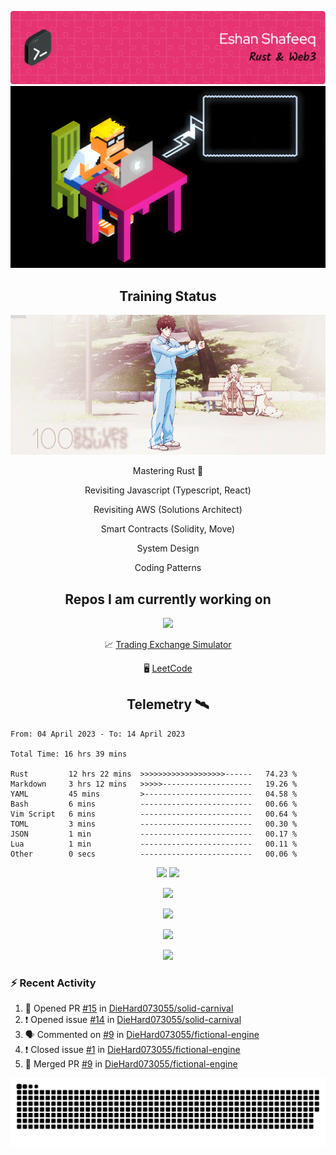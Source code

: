 ![Header](/assets/github-header-image.png)
![Work in Progress](/assets/WIP.gif "Work in Progress")


<h2 align="center">Training Status</h2>
<p align="center">
  <img alig src="/assets/saitama_training.gif" />
</p>


<p align="center">
Mastering Rust 🦀  
</p>
<p align="center">
Revisiting Javascript (Typescript, React)  
</p>
<p align="center">
Revisiting AWS (Solutions Architect)  
</p>
<p align="center">
Smart Contracts (Solidity, Move)  
</p>
<p align="center">
System Design  
</p>
<p align="center">
Coding Patterns  
</p>

<h2 align="center">Repos I am currently working on </h2>
<p align="center">
  <img alig src="/assets/Izuku_uses_Faux_100.gif" />
</p>

<p align="center">
 📈 <a href="https://github.com/DieHard073055/solid-carnival">Trading Exchange Simulator</a></li>
</p>
<p align="center">
 🖥  <a href="https://github.com/DieHard073055/super-duper-octo-disc">LeetCode</a></li>
</p>


<h2 align="center">Telemetry  🛰</h2>
<!--START_SECTION:waka-->

```text
From: 04 April 2023 - To: 14 April 2023

Total Time: 16 hrs 39 mins

Rust         12 hrs 22 mins  >>>>>>>>>>>>>>>>>>>------   74.23 %
Markdown     3 hrs 12 mins   >>>>>--------------------   19.26 %
YAML         45 mins         >------------------------   04.58 %
Bash         6 mins          -------------------------   00.66 %
Vim Script   6 mins          -------------------------   00.64 %
TOML         3 mins          -------------------------   00.30 %
JSON         1 min           -------------------------   00.17 %
Lua          1 min           -------------------------   00.11 %
Other        0 secs          -------------------------   00.06 %
```

<!--END_SECTION:waka-->

<p align="center">
  <img width="500" alig src="https://wakatime.com/share/@e5cdae17-ff21-447b-88c4-dbcea5d0baa2/4578abe6-1ecf-4208-bbce-9cfc08a143ad.svg" />
  <img width="500" alig src="https://wakatime.com/share/@e5cdae17-ff21-447b-88c4-dbcea5d0baa2/408d90d5-b838-4730-880e-a778bf51a460.svg" />
</p>

<p align="center">
  <img alig src="https://github-profile-trophy.vercel.app/?username=diehard073055&theme=darkhub" />
</p>

<p align="center">
  <img alig src="https://github-readme-stats.vercel.app/api?username=diehard073055&show_icons=true&theme=radical&card_width=700" />
</p>

<p align="center">
  <img alig src="https://github-readme-stats.vercel.app/api/top-langs/?username=diehard073055&theme=radical&card_width=700" />
</p>
<p align="center">
  <img alig src="https://streak-stats.demolab.com?user=diehard073055&theme=dark&hide_border=true" />
</p>



### ⚡ Recent Activity

<!--START_SECTION:activity-->
1. 💪 Opened PR [#15](https://github.com/DieHard073055/solid-carnival/pull/15) in [DieHard073055/solid-carnival](https://github.com/DieHard073055/solid-carnival)
2. ❗️ Opened issue [#14](https://github.com/DieHard073055/solid-carnival/issues/14) in [DieHard073055/solid-carnival](https://github.com/DieHard073055/solid-carnival)
3. 🗣 Commented on [#9](https://github.com/DieHard073055/fictional-engine/issues/9) in [DieHard073055/fictional-engine](https://github.com/DieHard073055/fictional-engine)
4. ❗️ Closed issue [#1](https://github.com/DieHard073055/fictional-engine/issues/1) in [DieHard073055/fictional-engine](https://github.com/DieHard073055/fictional-engine)
5. 🎉 Merged PR [#9](https://github.com/DieHard073055/fictional-engine/pull/9) in [DieHard073055/fictional-engine](https://github.com/DieHard073055/fictional-engine)
<!--END_SECTION:activity-->

<picture>
  <source media="(prefers-color-scheme: dark)" srcset="https://raw.githubusercontent.com/DieHard073055/diehard073055/output/github-contribution-grid-snake-dark.svg" />
  <source media="(prefers-color-scheme: light)" srcset="https://raw.githubusercontent.com/DieHard073055/diehard073055/output/github-contribution-grid-snake.svg" />
  <img alt="github-snake" src="https://raw.githubusercontent.com/DieHard073055/diehard073055/output/github-contribution-grid-snake.svg" />
</picture>
